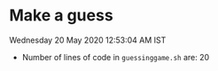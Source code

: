 # Make a guess
Wednesday 20 May 2020 12:53:04 AM IST

- Number of lines of code in `guessinggame.sh` are: 
20
